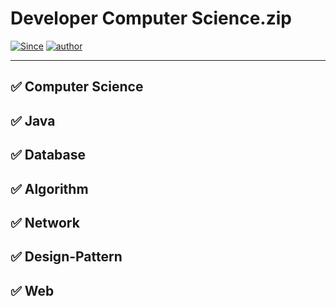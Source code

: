 # Developer Computer Science.zip
[![Since](https://img.shields.io/badge/since-2025.07.30-333333.svg?style=flat-square)](https://gyoogle.github.io)
[![author](https://img.shields.io/badge/author-chanhan-0066FF.svg?style=flat-square)](https://gyoogle.github.io)


------
## ✅ Computer Science
[//]: # (  - [컴퓨터 구조 기초]&#40;https://github.com/gyoogle/tech-interview-for-developer/blob/master/Computer%20Science/Computer%20Architecture/%EC%BB%B4%ED%93%A8%ED%84%B0%EA%B5%AC%EC%A1%B0%20%EA%B8%B0%EC%B4%88.pdf&#41;)

## ✅ Java

## ✅ Database

## ✅ Algorithm

## ✅ Network

## ✅ Design-Pattern

## ✅ Web